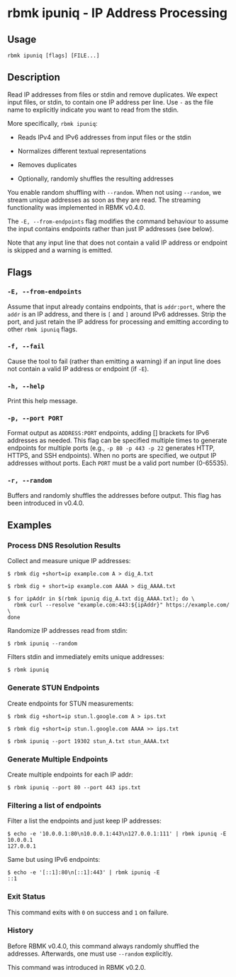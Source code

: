 
# rbmk ipuniq - IP Address Processing

## Usage

```
rbmk ipuniq [flags] [FILE...]
```

## Description

Read IP addresses from files or stdin and remove duplicates. We expect
input files, or stdin, to contain one IP address per line. Use `-` as the
file name to explicitly indicate you want to read from the stdin.

More specifically, `rbmk ipuniq`:

- Reads IPv4 and IPv6 addresses from input files or the stdin

- Normalizes different textual representations

- Removes duplicates

- Optionally, randomly shuffles the resulting addresses

You enable random shuffling with `--random`. When not using `--random`, we
stream unique addresses as soon as they are read. The streaming functionality
was implemented in RBMK v0.4.0.

The `-E, --from-endpoints` flag modifies the command behaviour to assume the
input contains endpoints rather than just IP addresses (see below).

Note that any input line that does not contain a valid IP address or
endpoint is skipped and a warning is emitted.

## Flags

### `-E, --from-endpoints`

Assume that input already contains endpoints, that is `addr:port`, where
the `addr` is an IP address, and there is `[` and `]` around IPv6
addresses. Strip the port, and just retain the IP address for processing
and emitting according to other `rbmk ipuniq` flags.

### `-f, --fail`

Cause the tool to fail (rather than emitting a warning) if an input
line does not contain a valid IP address or endpoint (if `-E`).

### `-h, --help`

Print this help message.

### `-p, --port PORT`

Format output as `ADDRESS:PORT` endpoints, adding [] brackets for IPv6
addresses as needed. This flag can be specified multiple times
to generate endpoints for multiple ports (e.g., `-p 80 -p 443 -p 22`
generates HTTP, HTTPS, and SSH endpoints). When no ports are
specified, we output IP addresses without ports. Each `PORT` must
be a valid port number (0-65535).

### `-r, --random`

Buffers and randomly shuffles the addresses before output. This
flag has been introduced in v0.4.0.

## Examples

### Process DNS Resolution Results

Collect and measure unique IP addresses:

```
$ rbmk dig +short=ip example.com A > dig_A.txt

$ rbmk dig + short=ip example.com AAAA > dig_AAAA.txt

$ for ipAddr in $(rbmk ipuniq dig_A.txt dig_AAAA.txt); do \
  rbmk curl --resolve "example.com:443:${ipAddr}" https://example.com/ \
done
```

Randomize IP addresses read from stdin:

```
$ rbmk ipuniq --random
```

Filters stdin and immediately emits unique addresses:

```
$ rbmk ipuniq
```

### Generate STUN Endpoints

Create endpoints for STUN measurements:

```
$ rbmk dig +short=ip stun.l.google.com A > ips.txt

$ rbmk dig +short=ip stun.l.google.com AAAA >> ips.txt

$ rbmk ipuniq --port 19302 stun_A.txt stun_AAAA.txt
```

### Generate Multiple Endpoints

Create multiple endpoints for each IP addr:

```
$ rbmk ipuniq --port 80 --port 443 ips.txt
```

### Filtering a list of endpoints

Filter a list the endpoints and just keep IP addresses:

```
$ echo -e '10.0.0.1:80\n10.0.0.1:443\n127.0.0.1:111' | rbmk ipuniq -E
10.0.0.1
127.0.0.1
```

Same but using IPv6 endpoints:

```
$ echo -e '[::1]:80\n[::1]:443' | rbmk ipuniq -E
::1
```

### Exit Status

This command exits with `0` on success and `1` on failure.

### History

Before RBMK v0.4.0, this command always randomly shuffled the
addresses. Afterwards, one must use `--random` explicitly.

This command was introduced in RBMK v0.2.0.
